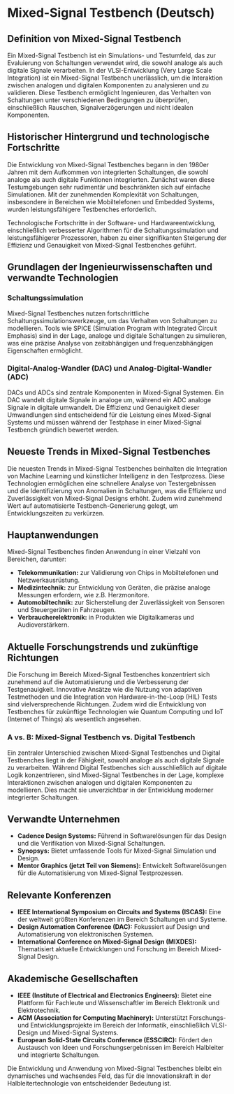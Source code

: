 # Mixed-Signal Testbench (Deutsch)

## Definition von Mixed-Signal Testbench

Ein Mixed-Signal Testbench ist ein Simulations- und Testumfeld, das zur Evaluierung von Schaltungen verwendet wird, die sowohl analoge als auch digitale Signale verarbeiten. In der VLSI-Entwicklung (Very Large Scale Integration) ist ein Mixed-Signal Testbench unerlässlich, um die Interaktion zwischen analogen und digitalen Komponenten zu analysieren und zu validieren. Diese Testbench ermöglicht Ingenieuren, das Verhalten von Schaltungen unter verschiedenen Bedingungen zu überprüfen, einschließlich Rauschen, Signalverzögerungen und nicht idealen Komponenten.

## Historischer Hintergrund und technologische Fortschritte

Die Entwicklung von Mixed-Signal Testbenches begann in den 1980er Jahren mit dem Aufkommen von integrierten Schaltungen, die sowohl analoge als auch digitale Funktionen integrierten. Zunächst waren diese Testumgebungen sehr rudimentär und beschränkten sich auf einfache Simulationen. Mit der zunehmenden Komplexität von Schaltungen, insbesondere in Bereichen wie Mobiltelefonen und Embedded Systems, wurden leistungsfähigere Testbenches erforderlich.

Technologische Fortschritte in der Software- und Hardwareentwicklung, einschließlich verbesserter Algorithmen für die Schaltungssimulation und leistungsfähigerer Prozessoren, haben zu einer signifikanten Steigerung der Effizienz und Genauigkeit von Mixed-Signal Testbenches geführt.

## Grundlagen der Ingenieurwissenschaften und verwandte Technologien

### Schaltungssimulation

Mixed-Signal Testbenches nutzen fortschrittliche Schaltungssimulationswerkzeuge, um das Verhalten von Schaltungen zu modellieren. Tools wie SPICE (Simulation Program with Integrated Circuit Emphasis) sind in der Lage, analoge und digitale Schaltungen zu simulieren, was eine präzise Analyse von zeitabhängigen und frequenzabhängigen Eigenschaften ermöglicht.

### Digital-Analog-Wandler (DAC) und Analog-Digital-Wandler (ADC)

DACs und ADCs sind zentrale Komponenten in Mixed-Signal Systemen. Ein DAC wandelt digitale Signale in analoge um, während ein ADC analoge Signale in digitale umwandelt. Die Effizienz und Genauigkeit dieser Umwandlungen sind entscheidend für die Leistung eines Mixed-Signal Systems und müssen während der Testphase in einer Mixed-Signal Testbench gründlich bewertet werden.

## Neueste Trends in Mixed-Signal Testbenches

Die neuesten Trends in Mixed-Signal Testbenches beinhalten die Integration von Machine Learning und künstlicher Intelligenz in den Testprozess. Diese Technologien ermöglichen eine schnellere Analyse von Testergebnissen und die Identifizierung von Anomalien in Schaltungen, was die Effizienz und Zuverlässigkeit von Mixed-Signal Designs erhöht. Zudem wird zunehmend Wert auf automatisierte Testbench-Generierung gelegt, um Entwicklungszeiten zu verkürzen.

## Hauptanwendungen

Mixed-Signal Testbenches finden Anwendung in einer Vielzahl von Bereichen, darunter:

- **Telekommunikation:** zur Validierung von Chips in Mobiltelefonen und Netzwerkausrüstung.
- **Medizintechnik:** zur Entwicklung von Geräten, die präzise analoge Messungen erfordern, wie z.B. Herzmonitore.
- **Automobiltechnik:** zur Sicherstellung der Zuverlässigkeit von Sensoren und Steuergeräten in Fahrzeugen.
- **Verbraucherelektronik:** in Produkten wie Digitalkameras und Audioverstärkern.

## Aktuelle Forschungstrends und zukünftige Richtungen

Die Forschung im Bereich Mixed-Signal Testbenches konzentriert sich zunehmend auf die Automatisierung und die Verbesserung der Testgenauigkeit. Innovative Ansätze wie die Nutzung von adaptiven Testmethoden und die Integration von Hardware-in-the-Loop (HIL) Tests sind vielversprechende Richtungen. Zudem wird die Entwicklung von Testbenches für zukünftige Technologien wie Quantum Computing und IoT (Internet of Things) als wesentlich angesehen.

### A vs. B: Mixed-Signal Testbench vs. Digital Testbench

Ein zentraler Unterschied zwischen Mixed-Signal Testbenches und Digital Testbenches liegt in der Fähigkeit, sowohl analoge als auch digitale Signale zu verarbeiten. Während Digital Testbenches sich ausschließlich auf digitale Logik konzentrieren, sind Mixed-Signal Testbenches in der Lage, komplexe Interaktionen zwischen analogen und digitalen Komponenten zu modellieren. Dies macht sie unverzichtbar in der Entwicklung moderner integrierter Schaltungen.

## Verwandte Unternehmen

- **Cadence Design Systems:** Führend in Softwarelösungen für das Design und die Verifikation von Mixed-Signal Schaltungen.
- **Synopsys:** Bietet umfassende Tools für Mixed-Signal Simulation und Design.
- **Mentor Graphics (jetzt Teil von Siemens):** Entwickelt Softwarelösungen für die Automatisierung von Mixed-Signal Testprozessen.

## Relevante Konferenzen

- **IEEE International Symposium on Circuits and Systems (ISCAS):** Eine der weltweit größten Konferenzen im Bereich Schaltungen und Systeme.
- **Design Automation Conference (DAC):** Fokussiert auf Design und Automatisierung von elektronischen Systemen.
- **International Conference on Mixed-Signal Design (MIXDES):** Thematisiert aktuelle Entwicklungen und Forschung im Bereich Mixed-Signal Design.

## Akademische Gesellschaften

- **IEEE (Institute of Electrical and Electronics Engineers):** Bietet eine Plattform für Fachleute und Wissenschaftler im Bereich Elektronik und Elektrotechnik.
- **ACM (Association for Computing Machinery):** Unterstützt Forschungs- und Entwicklungsprojekte im Bereich der Informatik, einschließlich VLSI-Design und Mixed-Signal Systems.
- **European Solid-State Circuits Conference (ESSCIRC):** Fördert den Austausch von Ideen und Forschungsergebnissen im Bereich Halbleiter und integrierte Schaltungen.

Die Entwicklung und Anwendung von Mixed-Signal Testbenches bleibt ein dynamisches und wachsendes Feld, das für die Innovationskraft in der Halbleitertechnologie von entscheidender Bedeutung ist.
